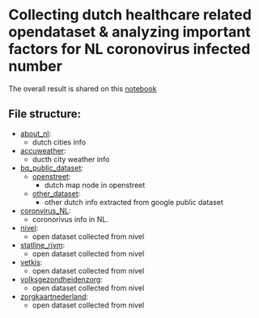 # Collecting dutch healthcare related opendataset & analyzing important factors for NL coronovirus infected number

The overall result is shared on this [notebook](https://colab.research.google.com/drive/1KJqXb5qk3vx3GvCpD5SxgwYkMbydu_N3#scrollTo=M6B3O8huMVmX)

## File structure:
- [about_nl](about_nl):
  - dutch cities info
- [accuweather](accuweather):
  - ducth city weather info
- [bq_public_dataset](bq_public_dataset):
  - [openstreet](bq_public_dataset/openstreet):
    - dutch map node in openstreet
  - [other_dataset](bq_public_dataset/other_dataset):
    - other dutch info extracted from google public dataset
- [coronvirus_NL](coronvirus_NL):
  - coronorivus info in NL.
- [nivel](nivel):
  - open dataset collected from nivel
- [statline_rivm](statline_rivm):
  - open dataset collected from nivel
- [vetkis](vetkis):
  - open dataset collected from nivel
- [volksgezondheidenzorg](volksgezondheidenzorg):
  - open dataset collected from nivel
- [zorgkaartnederland](zorgkaartnederland):
  - open dataset collected from nivel
